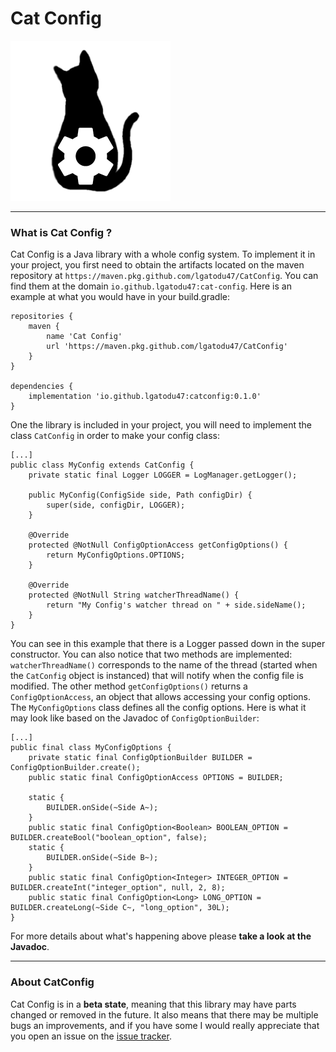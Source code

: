 Cat Config
=========

<img src="img/icon.png" width=256></img>

***

### What is Cat Config ?
Cat Config is a Java library with a whole config system. To implement it in your project, you first need
to obtain the artifacts located on the maven repository at `https://maven.pkg.github.com/lgatodu47/CatConfig`.
You can find them at the domain `io.github.lgatodu47:cat-config`. Here is an example at what you would
have in your build.gradle:

    repositories {
        maven {
            name 'Cat Config'
            url 'https://maven.pkg.github.com/lgatodu47/CatConfig'
        }
    }

    dependencies {
        implementation 'io.github.lgatodu47:catconfig:0.1.0'
    }

One the library is included in your project, you will need to implement the class `CatConfig` in order to
make your config class:
```
[...]
public class MyConfig extends CatConfig {
    private static final Logger LOGGER = LogManager.getLogger();

    public MyConfig(ConfigSide side, Path configDir) {
        super(side, configDir, LOGGER);
    }
    
    @Override
    protected @NotNull ConfigOptionAccess getConfigOptions() {
        return MyConfigOptions.OPTIONS;
    }
    
    @Override
    protected @NotNull String watcherThreadName() {
        return "My Config's watcher thread on " + side.sideName();
    }
}
```
You can see in this example that there is a Logger passed down in the super constructor. You can also
notice that two methods are implemented: `watcherThreadName()` corresponds to the name of the thread
(started when the `CatConfig` object is instanced) that will notify when the config file is modified.
The other method `getConfigOptions()` returns a `ConfigOptionAccess`, an object that allows accessing
your config options. The `MyConfigOptions` class defines all the config options. Here is what it may
look like based on the Javadoc of `ConfigOptionBuilder`:
```
[...]
public final class MyConfigOptions {
    private static final ConfigOptionBuilder BUILDER = ConfigOptionBuilder.create();
    public static final ConfigOptionAccess OPTIONS = BUILDER;
    
    static {
        BUILDER.onSide(~Side A~);
    }
    public static final ConfigOption<Boolean> BOOLEAN_OPTION = BUILDER.createBool("boolean_option", false);
    static {
        BUILDER.onSide(~Side B~);
    }
    public static final ConfigOption<Integer> INTEGER_OPTION = BUILDER.createInt("integer_option", null, 2, 8);
    public static final ConfigOption<Long> LONG_OPTION = BUILDER.createLong(~Side C~, "long_option", 30L);
}
```
For more details about what's happening above please **take a look at the Javadoc**.

***

### About CatConfig

Cat Config is in a **beta state**, meaning that this library may have parts changed or removed in the
future. It also means that there may be multiple bugs an improvements, and if you have some I
would really appreciate that you open an issue on the [issue tracker](https://github.com/LGatodu47/CatConfig/issues).